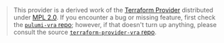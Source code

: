 > This provider is a derived work of the [Terraform Provider](https://github.com/vmware/terraform-provider-vra)
> distributed under [MPL 2.0](https://www.mozilla.org/en-US/MPL/2.0/). If you encounter a bug or missing feature,
> first check the [`pulumi-vra` repo](https://github.com/pulumiverse/pulumi-vra/issues); however, if that doesn't turn up anything,
> please consult the source [`terraform-provider-vra` repo](https://github.com/vmware/terraform-provider-vra/issues).
